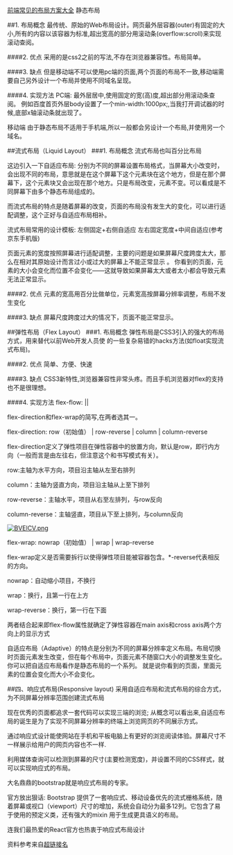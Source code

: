 [前端常见的布局方案大全](https://www.cnblogs.com/soyxiaobi/p/9594557.html "超链接title")
静态布局

##1. 布局概念
最传统、原始的Web布局设计。网页最外层容器(outer)有固定的大小,所有的内容以该容器为标准,超出宽高的部分用滚动条(overflow:scroll)来实现滚动查阅。

####2. 优点
采用的是css2之前的写法,不存在浏览器兼容性。布局简单。

####3. 缺点
但是移动端不可以使用pc端的页面,两个页面的布局不一致,移动端需要自己另外设计一个布局并使用不同域名呈现。

####4. 实现方法
PC端:
最外层居中,使用固定的宽(高)度,超出部分用滚动条查阅。
例如百度首页外层body设置了一个min-width:1000px;,当我打开调试器的时候,底部x轴滚动条就出现了。

移动端
由于静态布局不适用于手机端,所以一般都会另设计一个布局,并使用另一个域名。

##流式布局（Liquid Layout）
###1. 布局概念
流式布局也叫百分比布局

这边引入一下自适应布局:
分别为不同的屏幕设置布局格式，当屏幕大小改变时，会出现不同的布局，意思就是在这个屏幕下这个元素块在这个地方，但是在那个屏幕下，这个元素块又会出现在那个地方。只是布局改变，元素不变。可以看成是不同屏幕下由多个静态布局组成的。

而流式布局的特点是随着屏幕的改变，页面的布局没有发生大的变化，可以进行适配调整，这个正好与自适应布局相补。

流式布局常用的设计模板:
左侧固定+右侧自适应
左右固定宽度+中间自适应(参考京东手机版)

页面元素的宽度按照屏幕进行适配调整，主要的问题是如果屏幕尺度跨度太大，那么在相对其原始设计而言过小或过大的屏幕上不能正常显示 。 你看到的页面，元素的大小会变化而位置不会变化——这就导致如果屏幕太大或者太小都会导致元素无法正常显示。

####2. 优点
元素的宽高用百分比做单位，元素宽高按屏幕分辨率调整，布局不发生变化

####3. 缺点
屏幕尺度跨度过大的情况下，页面不能正常显示。

##弹性布局（Flex Layout）
###1. 布局概念
弹性布局是CSS3引入的强大的布局方式，用来替代以前Web开发人员使 的一些复杂易错的hacks方法(如float实现流式布局)。

####2. 优点
简单、方便、快速

####3. 缺点
CSS3新特性,浏览器兼容性非常头疼。而且手机浏览器对flex的支持也不是很理想。

####4. 实现方法
flex-flow: ||

flex-direction和flex-wrap的简写,在两者选其一。

flex-direction: row（初始值） | row-reverse | column | column-reverse

flex-direction定义了弹性项目在弹性容器中的放置方向，默认是row，即行内方向（一般而言是由左往右，但注意这个和书写模式有关）。

row:主轴为水平方向，项目沿主轴从左至右排列

column：主轴为竖直方向，项目沿主轴从上至下排列

row-reverse：主轴水平，项目从右至左排列，与row反向

column-reverse：主轴竖直，项目从下至上排列，与column反向

[![BVElCV.png](https://s1.ax1x.com/2020/10/24/BVElCV.png)](https://imgchr.com/i/BVElCV)

flex-wrap: nowrap（初始值） | wrap | wrap-reverse

flex-wrap定义是否需要拆行以使得弹性项目能被容器包含。*-reverse代表相反的方向。

nowrap：自动缩小项目，不换行

wrap：换行，且第一行在上方

wrap-reverse：换行，第一行在下面

两者结合起来即flex-flow属性就确定了弹性容器在main axis和cross axis两个方向上的显示方式

自适应布局（Adaptive）的特点是分别为不同的屏幕分辨率定义布局。布局切换时页面元素发生改变，但在每个布局中，页面元素不随窗口大小的调整发生变化。 你可以把自适应布局看作是静态布局的一个系列。 就是说你看到的页面，里面元素的位置会变化而大小不会变化。

##四、响应式布局(Responsive layout)
采用自适应布局和流式布局的综合方式，为不同屏幕分辨率范围创建流式布局

现在优秀的页面都追求一套代码可以实现三端的浏览;
从概念可以看出来,自适应布局的诞生是为了实现不同屏幕分辨率的终端上浏览网页的不同展示方式。

通过响应式设计能使网站在手机和平板电脑上有更好的浏览阅读体验。屏幕尺寸不一样展示给用户的网页内容也不一样.

利用媒体查询可以检测到屏幕的尺寸(主要检测宽度)，并设置不同的CSS样式，就可以实现响应式的布局。

大名鼎鼎的bootstrap就是响应式布局的专家。

官方放出狠话:
Bootstrap 提供了一套响应式、移动设备优先的流式栅格系统，随着屏幕或视口（viewport）尺寸的增加，系统会自动分为最多12列。它包含了易于使用的预定义类，还有强大的mixin 用于生成更具语义的布局。

连我们最热爱的React官方也热衷于响应式布局设计

资料参考来自[超链接名](https://www.cnblogs.com/soyxiaobi/p/9594557.html "前端常见的布局方案大全")



